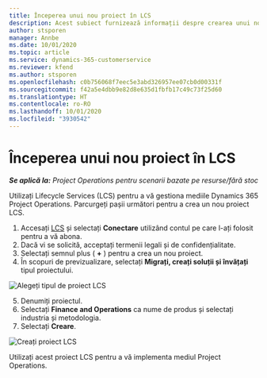 ```yaml
---
title: Începerea unui nou proiect în LCS
description: Acest subiect furnizează informații despre crearea unui nou proiect în LCS pentru mediul dvs. Project Operations.
author: stsporen
manager: Annbe
ms.date: 10/01/2020
ms.topic: article
ms.service: dynamics-365-customerservice
ms.reviewer: kfend
ms.author: stsporen
ms.openlocfilehash: c0b756068f7eec5e3abd326957ee07cb0d00331f
ms.sourcegitcommit: f42a5e4dbb9e82d8e635d1fbfb17c49c73f25d60
ms.translationtype: HT
ms.contentlocale: ro-RO
ms.lasthandoff: 10/01/2020
ms.locfileid: "3930542"
---
```

# <a name="start-a-new-project-in-lcs"></a>Începerea unui nou proiect în LCS

_**Se aplică la:** Project Operations pentru scenarii bazate pe resurse/fără stoc_

Utilizați Lifecycle Services (LCS) pentru a vă gestiona mediile Dynamics 365 Project Operations. Parcurgeți pașii următori pentru a crea un nou proiect LCS.

1. Accesați [LCS](https://lcs.dynamics.com/Logon/Index) și selectați **Conectare** utilizând contul pe care l-ați folosit pentru a vă abona.
2. Dacă vi se solicită, acceptați termenii legali și de confidențialitate.
3. Selectați semnul plus ( **+** ) pentru a crea un nou proiect.
4. În scopuri de previzualizare, selectați **Migrați, creați soluții și învățați** tipul proiectului.

  ![Alegeți tipul de proiect LCS](./media/create-lcs-1.png)

5. Denumiți proiectul. 
6. Selectați **Finance and Operations** ca nume de produs și selectați industria și metodologia. 
7. Selectați **Creare**.

![Creați proiect LCS](./media/create-lcs-2.png)

Utilizați acest proiect LCS pentru a vă implementa mediul Project Operations.

